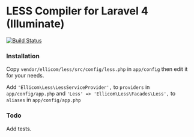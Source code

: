 # LESS Compiler for Laravel 4 (Illuminate)

[![Build Status](https://travis-ci.org/Ellicom/less.png)](https://travis-ci.org/Ellicom/less)

### Installation

Copy `vendor/ellicom/less/src/config/less.php` in `app/config` then edit it for your needs.

Add `'Ellicom\Less\LessServiceProvider',` to `providers` in `app/config/app.php`
and `'Less' => 'Ellicom\Less\Facades\Less',` to `aliases` in `app/config/app.php`

### Todo

Add tests.